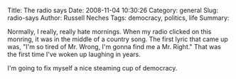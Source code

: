 Title: The radio says
Date: 2008-11-04 10:30:26
Category: general
Slug: radio-says
Author: Russell Neches
Tags: democracy, politics, life
Summary: 


Normally, I really, really hate mornings. When my radio clicked on this
monring, it was in the middle of a country song. The first lyric that
came up was, "I'm so tired of Mr. Wrong, I'm gonna find me a Mr. Right."
That was the first time I've woken up laughing in years.

I'm going to fix myself a nice steaming cup of democracy.
